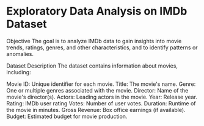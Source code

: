 # Exploratory Data Analysis on IMDb Dataset
Objective
The goal is to analyze IMDb data to gain insights into movie trends, ratings, genres, and other characteristics, and to identify patterns or anomalies.

Dataset Description
The dataset contains information about movies, including:

Movie ID: Unique identifier for each movie.
Title: The movie's name.
Genre: One or multiple genres associated with the movie.
Director: Name of the movie's director(s).
Actors: Leading actors in the movie.
Year: Release year.
Rating: IMDb user rating 
Votes: Number of user votes.
Duration: Runtime of the movie in minutes.
Gross Revenue: Box office earnings (if available).
Budget: Estimated budget for movie production.
